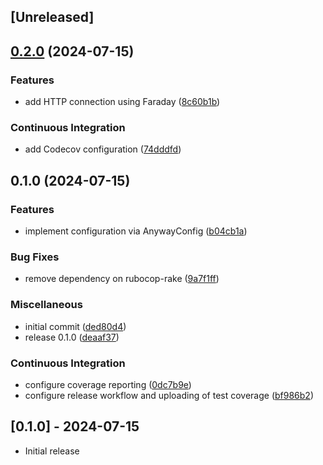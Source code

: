 ## [Unreleased]

## [0.2.0](https://github.com/yetti/bgg_client/compare/bgg_client/0.1.0...bgg_client/0.2.0) (2024-07-15)


### Features

* add HTTP connection using Faraday ([8c60b1b](https://github.com/yetti/bgg_client/commit/8c60b1bc809117f00211ec1111da0c7fd70fff58))


### Continuous Integration

* add Codecov configuration ([74dddfd](https://github.com/yetti/bgg_client/commit/74dddfd613e0062df237824ee4df80818f88f177))

## 0.1.0 (2024-07-15)


### Features

* implement configuration via AnywayConfig ([b04cb1a](https://github.com/yetti/bgg_client/commit/b04cb1a0bea4b65cc4e40a3cbbe16a5e7dfb6f05))


### Bug Fixes

* remove dependency on rubocop-rake ([9a7f1ff](https://github.com/yetti/bgg_client/commit/9a7f1ff4566f409b2e826e1306a9617fe4b2c23b))


### Miscellaneous

* initial commit ([ded80d4](https://github.com/yetti/bgg_client/commit/ded80d4e666a578f8eb96e453d4f9d56b50b5ca5))
* release 0.1.0 ([deaaf37](https://github.com/yetti/bgg_client/commit/deaaf376b7a3dd7b27c901f27d95355c48e51014))


### Continuous Integration

* configure coverage reporting ([0dc7b9e](https://github.com/yetti/bgg_client/commit/0dc7b9e2cf585499b43817de9721b91c1e727f65))
* configure release workflow and uploading of test coverage ([bf986b2](https://github.com/yetti/bgg_client/commit/bf986b2a32a5a4c6857fea99e70465409e08edfc))

## [0.1.0] - 2024-07-15

- Initial release
